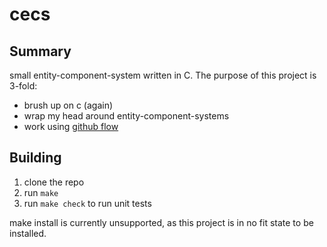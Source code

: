 # cecs

## Summary
small entity-component-system written in C. The purpose of this project is 3-fold:
* brush up on c (again)
* wrap my head around entity-component-systems
* work using [github flow](https://guides.github.com/introduction/flow/)

## Building
1. clone the repo
2. run `make`
3. run `make check` to run unit tests

make install is currently unsupported, as this project is in no fit state
to be installed.
